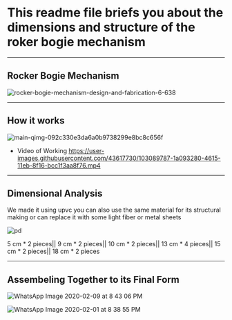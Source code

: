 # This readme file briefs you about the dimensions and structure of the roker bogie mechanism

---

<h2> Rocker Bogie Mechanism </h2>

![rocker-bogie-mechanism-design-and-fabrication-6-638](https://user-images.githubusercontent.com/43617730/103089238-6bb0bd80-4613-11eb-83e3-c50c4209f95c.jpg)

---

<h2> How it works </h2>

![main-qimg-092c330e3da6a0b9738299e8bc8c656f](https://user-images.githubusercontent.com/43617730/103089271-871bc880-4613-11eb-9bc6-279a37b44725.jpeg)

* Video of Working
https://user-images.githubusercontent.com/43617730/103089787-1a093280-4615-11eb-8f16-bcc1f3aa8f76.mp4

---

<h2> Dimensional Analysis </h2>

We made it using upvc you can also use the same material for its structural making or can replace it with some light fiber or metal sheets

![pd](https://user-images.githubusercontent.com/43617730/103089478-0ad5b500-4614-11eb-949c-5a492b9908a1.png)

5 cm * 2 pieces||
9 cm * 2 pieces||
10 cm * 2 pieces||
13 cm * 4 pieces||
15 cm * 2 pieces||
18 cm * 2 pieces

---

<h2> Assembeling Together to its Final Form</h2>


![WhatsApp Image 2020-02-09 at 8 43 06 PM](https://user-images.githubusercontent.com/43617730/103089952-a156a600-4615-11eb-9e2a-196b7f668882.jpeg)

![WhatsApp Image 2020-02-01 at 8 38 55 PM](https://user-images.githubusercontent.com/43617730/103089954-a3b90000-4615-11eb-84b8-b68fbc41ce31.jpeg)
